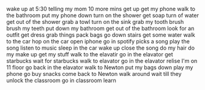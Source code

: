 wake up at 5:30
telling my mom 10 more mins
get up
get my phone
walk to the bathroom
put my phone down
turn on the shower
get soap
turn of water
get out of the shower
grab a towl
turn on the sink
grab my tooth brush
brush my teeth
put down my bathroom
get out of the bathroom
look for an outfit
get dress
grab things
pack bags
go down stairs
get some water
walk to the car
hop on the car
open iphone
go in spotify
picks a song
play the song
listen to music
sleep in the car
wake up
close the song
do my hair
do my make up
get my stuff
walk to the elavatir
go in the elavator
get starbucks
wait for starbucks
walk to elavator
go in the elavator
relise I'm on 11 floor
go back in the elavator
walk to Newton
put my bags down
play my phone
go buy snacks
come back to Newton
walk around
wait till they unlock the classroom
go in classroom
learn
